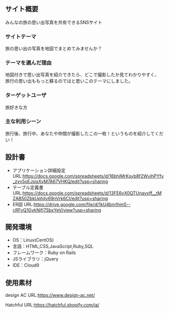 # <omoide>
## サイト概要
みんなの旅の思い出写真を共有できるSNSサイト
### サイトテーマ
旅の思い出の写真を地図でまとめてみませんか？

### テーマを選んだ理由
地図付きで思い出写真を紹介できたら、どこで撮影したか見てわかりやすく、
旅行の思い出ももっと蘇るのではと思いこのテーマにしました。

### ターゲットユーザ
旅好きな方

### 主な利用シーン
旅行後、旅行中、あなたや仲間が撮影したこの一枚！というものを紹介してくだい！

## 設計書
- アプリケーション詳細設定
URL:https://docs.google.com/spreadsheets/d/16bhjMrKsyb8f2WvjhPYfv_zyv5oEJsisXyM7A67VHKQ/edit?usp=sharing
- テーブル定義書
URL:https://docs.google.com/spreadsheets/d/13FE6yX0QTUnayxff__tMZAB50ZbkUphjIv69nVrk6CI/edit?usp=sharing
- ER図
URL:https://drive.google.com/file/d/1kU4bnrIhmS--cRFvQ1GvkNjfj7SbxYeV/view?usp=sharing

## 開発環境
- OS：Linux(CentOS)
- 言語：HTML,CSS,JavaScript,Ruby,SQL
- フレームワーク：Ruby on Rails
- JSライブラリ：jQuery
- IDE：Cloud9

## 使用素材
design AC
URL:https://www.design-ac.net/

Hatchful
URL:https://hatchful.shopify.com/ja/